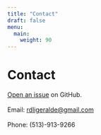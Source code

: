 ```yaml
---
title: "Contact"
draft: false
menu:
  main:
    weight: 90
---
```


# Contact

[Open an issue](https://github.com/RDLigeralde/hugo-mock-landing-page) on GitHub.\
\
Email: rdligeralde@gmail.com\
\
Phone: (513)-913-9266